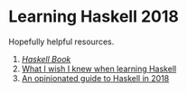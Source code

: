 # Learning Haskell 2018

Hopefully helpful resources.

 1. [_Haskell Book_](http://www.haskellbook.com)
 2. [What I wish I knew when learning Haskell](http://dev.stephendiehl.com/hask/)
 3. [An opinionated guide to Haskell in 2018](https://lexi-lambda.github.io/blog/2018/02/10/an-opinionated-guide-to-haskell-in-2018/)
